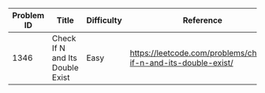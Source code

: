 | Problem ID | Title | Difficulty | Reference
| --- | --- | --- | ---
| 1346 | Check If N and Its Double Exist | Easy | https://leetcode.com/problems/check-if-n-and-its-double-exist/
